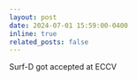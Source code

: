 ```yaml
---
layout: post
date: 2024-07-01 15:59:00-0400
inline: true
related_posts: false
---
```

Surf-D got accepted at ECCV
